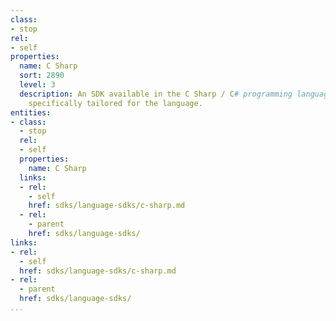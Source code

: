 ```yaml
---
class:
- stop
rel:
- self
properties:
  name: C Sharp
  sort: 2890
  level: 3
  description: An SDK available in the C Sharp / C# programming language, with consideration
    specifically tailored for the language.
entities:
- class:
  - stop
  rel:
  - self
  properties:
    name: C Sharp
  links:
  - rel:
    - self
    href: sdks/language-sdks/c-sharp.md
  - rel:
    - parent
    href: sdks/language-sdks/
links:
- rel:
  - self
  href: sdks/language-sdks/c-sharp.md
- rel:
  - parent
  href: sdks/language-sdks/
...
```

